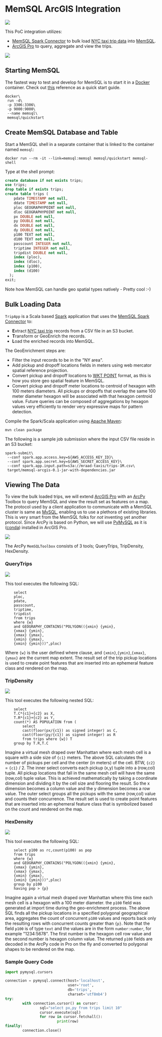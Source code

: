 # MemSQL ArcGIS Integration

![](media/Integration.png)

This PoC integration utilizes:
- [MemSQL Spark Connector](https://github.com/memsql/memsql-spark-connector) to bulk load [NYC taxi trip data](http://www.nyc.gov/html/tlc/html/about/trip_record_data.shtml) into [MemSQL](http://www.memsql.com/).
- [ArcGIS Pro](https://pro.arcgis.com/en/pro-app/) to query, aggregate and view the trips.

![](media/Pro.png)

## Starting MemSQL

The fastest way to test and develop for MemSQL is to start it in a [Docker](https://www.docker.com/) container. Check out [this](https://docs.memsql.com/docs/quick-start-with-docker) reference as a quick start guide.

```
docker\
 run -d\
 -p 3306:3306\
 -p 9000:9000\
 --name memsql\
 memsql/quickstart
```

## Create MemSQL Database and Table

Start a MemSQL shell in a separate container that is linked to the container named `memsql`:

```
docker run --rm -it --link=memsql:memsql memsql/quickstart memsql-shell
```

Type at the shell prompt:

```sql
create database if not exists trips;
use trips;
drop table if exists trips;
create table trips (
    pdate TIMESTAMP not null,
    ddate TIMESTAMP not null,
    ploc GEOGRAPHYPOINT not null,
    dloc GEOGRAPHYPOINT not null,
    px DOUBLE not null,
    py DOUBLE not null,
    dx DOUBLE not null,
    dy DOUBLE not null,
    p100 TEXT not null,
    d100 TEXT not null,
    passcount INTEGER not null,
    triptime INTEGER not null,
    tripdist DOUBLE not null,
    index (ploc),
    index (dloc),
    index (p100),
    index (d100)
  );
exit;
```

Note how MemSQL can handle geo spatial types natively - Pretty cool :-)

## Bulk Loading Data

`TripApp` is a Scala based [Spark](http://spark.apache.org/) application that uses the [MemSQL Spark Connector](https://github.com/memsql/memsql-spark-connector) to:
- **E**xtract [NYC taxi trip](http://www.nyc.gov/html/tlc/html/about/trip_record_data.shtml) records from a CSV file in an S3 bucket.
- **T**ransform or GeoEnrich the records.
- **L**oad the enriched records into MemSQL.

The GeoEnrichment steps are:
- Filter the input records to be in the "NY area".
- Add pickup and dropoff locations fields in meters using web mercator spatial reference projection.
- Convert pickup and dropoff locations to [WKT POINT](https://en.wikipedia.org/wiki/Point_(geometry)) format, as this is how you store geo spatial feature in MemSQL.
- Convert pickup and dropoff meter locations to centroid of hexagon with 100 meters diameters.  All pickups or dropoffs that overlap the same 100 meter diameter hexagon will be associated with that hexagon centroid value.  Future queries can be composed of aggregations by hexagon values very efficiently to render very expressive maps for pattern detection.

Compile the Spark/Scala application using [Apache Maven](https://maven.apache.org/):

```
mvn clean package
```

The following is a sample job submission where the input CSV file reside in an S3 bucket:

```
spark-submit\
 --conf spark.app.access.key=${AWS_ACCESS_KEY_ID}\
 --conf spark.app.secret.key=${AWS_SECRET_ACCESS_KEY}\
 --conf spark.app.input.path=s3a://mraad-taxis/trips-1M.csv\
 target/memsql-arcgis-0.1-jar-with-dependencies.jar
```

## Viewing The Data

To view the bulk loaded trips, we will extend [ArcGIS Pro](https://pro.arcgis.com/en/pro-app/) with an [ArcPy](http://pro.arcgis.com/en/pro-app/arcpy/get-started/what-is-arcpy-.htm) Toolbox to query MemSQL and view the result set as features on a map.
The protocol used by a client application to communicate with a MemSQL cluster is same as [MySQL](https://www.mysql.com/), enabling us to use a plethora of existing libraries. This is very smart from the MemSQL folks for _not_ inventing yet another protocol.  Since ArcPy is based on Python, we will use [PyMySQL](http://pymysql.readthedocs.io/en/latest/index.html) as it is ([conda](https://www.continuum.io/anaconda-overview)) installed in ArcGIS Pro.

![](media/Packages.png)

The ArcPy `MemSQLToolbox` consists of 3 tools; QueryTrips, TripDensity, HexDensity.

### QueryTrips

![](media/QueryTrips.png)

This tool executes the following SQL:

```
    select
    ploc,
    pdate,
    passcount,
    triptime,
    tripdist
    from trips
    where {w}
    and GEOGRAPHY_CONTAINS("POLYGON(({xmin} {ymin},
    {xmax} {ymin},
    {xmax} {ymax},
    {xmin} {ymax},
    {xmin} {ymin}))",ploc)
```

Where `{w}` is the user defined where clause, and `{xmin}`,`{ymin}`,`{xmax}`,`{ymax}` are the current map extent.
The result set of the trip pickup locations is used to create point features that are inserted into an ephemeral feature class and rendered on the map.

### TripDensity

![](media/TripDensity.png)

This tool executes the following nested SQL:

```
    select
    T.C*{c1}+{c2} as X,
    T.R*{c1}+{c2} as Y,
    count(*) AS POPULATION from (
        select
        cast(floor(px/{c1}) as signed integer) as C,
        cast(floor(py/{c1}) as signed integer) as R
        from trips where {w}) T
    group by T.R,T.C
```

Imagine a virtual mesh draped over Manhattan where each mesh cell is a square with a side size of `{c1}` meters.  The above SQL calculates the number of pickups per cell and the center (in meters) of the cell. BTW, `{c2}` = `{c1}` / 2.  The inner select converts each pickup (x,y) tuple into a (row,col) tuple. All pickup locations that fall in the same mesh cell will have the same (row,col) tuple value. This is achieved mathematically by taking a coordinate dimension and dividing it by the cell size and flooring the result.  So the x dimension becomes a column value and the y dimension becomes a row value.  The outer select groups all the pickups with the same (row,col) value and counts their concurrence.  The result set is used to create point features that are inserted into an ephemeral feature class that is symbolized based on the count and rendered on the map.

### HexDensity

![](media/HexDensity.png)

This tool executes the following SQL:

```
    select p100 as rc,count(p100) as pop
    from trips
    where {w}
    and GEOGRAPHY_CONTAINS("POLYGON(({xmin} {ymin},
    {xmax} {ymin},
    {xmax} {ymax},
    {xmin} {ymax},
    {xmin} {ymin}))",ploc)
    group by p100
    having pop > {p}
```

Imagine again a virtual mesh draped over Manhattan where this time each mesh cell is a hexagon with a 100 meter diameter. the `p100` field was generated at import time during the geo-enrichment process. The above SQL finds all the pickup locations in a specified polygonal geographical area, aggregates the count of concurrent `p100` values and reports back only the resulting rows with concurrent counts greater than `{p}`.  Note that the field `p100` is of type `text` and the values are in the form `number:number`, for example "1234:5678". The first number is the hexagon cell row value and the second number is hexagon column value. The returned `p100` fields are decoded in the ArcPy code in Pro on the fly and converted to polygonal shapes to be rendered on the map.

### Sample Query Code

```python
import pymysql.cursors

connection = pymysql.connect(host='localhost',
                             user='root',
                             db='trips',
                             charset='utf8mb4')
try:
        with connection.cursor() as cursor:
                sql="select px,py from trips limit 10"
                cursor.execute(sql)
                for row in cursor.fetchall():
                        print(row)
finally:
        connection.close()
```
